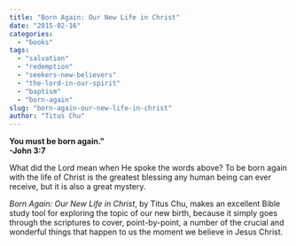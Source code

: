 ```yaml
---
title: "Born Again: Our New Life in Christ"
date: "2015-02-16"
categories: 
  - "books"
tags: 
  - "salvation"
  - "redemption"
  - "seekers-new-believers"
  - "the-lord-in-our-spirit"
  - "baptism"
  - "born-again"
slug: "born-again-our-new-life-in-christ"
author: "Titus Chu"
---
```


__You must be born again.”  
\-John 3:7__

What did the Lord mean when He spoke the words above? To be born again with the life of Christ is the greatest blessing any human being can ever receive, but it is also a great mystery.

_Born Again: Our New Life in Christ_, by Titus Chu, makes an excellent Bible study tool for exploring the topic of our new birth, because it simply goes through the scriptures to cover, point-by-point, a number of the crucial and wonderful things that happen to us the moment we believe in Jesus Christ.
